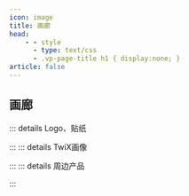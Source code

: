```yaml
---
icon: image
title: 画廊
head:
    - - style
      - type: text/css
      - .vp-page-title h1 { display:none; }
article: false
---
```

## <div class="text-bg-grey"> 画廊 <i class="fa-solid fa-image" style="color: lightSteelblue"></i></div>

::: details Logo、贴纸
<DataTableVertical :data="logoData" :colStyle="colStyle" />

:::
::: details TwiX画像
<DataTableVertical :data="twiXData" :colStyle="colStyle" />

:::
::: details 周边产品
<DataTableVertical :data="goodsData" :colStyle="goodsColStyle" />

:::

<script setup>
  import DataTableVertical from "@DataTableVertical";
  import { 
    logoData,
    twiXData,
    goodsData,
    colStyle,
    goodsColStyle,
    } from "@GalleryData";
</script>